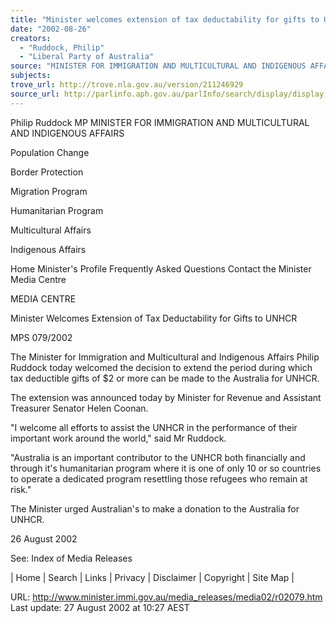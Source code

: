 ```yaml
---
title: "Minister welcomes extension of tax deductability for gifts to UNHCR."
date: "2002-08-26"
creators:
  - "Ruddock, Philip"
  - "Liberal Party of Australia"
source: "MINISTER FOR IMMIGRATION AND MULTICULTURAL AND INDIGENOUS AFFAIRS"
subjects:
trove_url: http://trove.nla.gov.au/version/211246929
source_url: http://parlinfo.aph.gov.au/parlInfo/search/display/display.w3p;query=Id%3A%22media/pressrel/M3A76%22
---
```


 Philip Ruddock MP MINISTER FOR IMMIGRATION AND MULTICULTURAL AND INDIGENOUS AFFAIRS

 Population Change

 Border Protection

 Migration Program

 Humanitarian Program

 Multicultural Affairs

 Indigenous Affairs

 Home Minister's Profile Frequently Asked Questions Contact the Minister Media Centre

 MEDIA CENTRE

 Minister Welcomes Extension of Tax Deductability for Gifts to UNHCR

 MPS 079/2002

 The Minister for Immigration and Multicultural and Indigenous Affairs Philip Ruddock today welcomed the decision to extend the period during which tax deductible gifts of $2 or more can be made to the Australia for UNHCR.

 The extension was announced today by Minister for Revenue and Assistant Treasurer Senator Helen Coonan.

 "I welcome all efforts to assist the UNHCR in the performance of their important work around the world," said Mr Ruddock.

 "Australia is an important contributor to the UNHCR both financially and through it's humanitarian program where it is one of only 10 or so countries to operate a dedicated program resettling those refugees who remain at risk."

 The Minister urged Australian's to make a donation to the Australia for UNHCR.

 26 August 2002

 See: Index of Media Releases

 | Home | Search | Links | Privacy | Disclaimer | Copyright | Site Map |

 URL: http://www.minister.immi.gov.au/media_releases/media02/r02079.htm Last update: 27 August 2002 at 10:27 AEST

  

